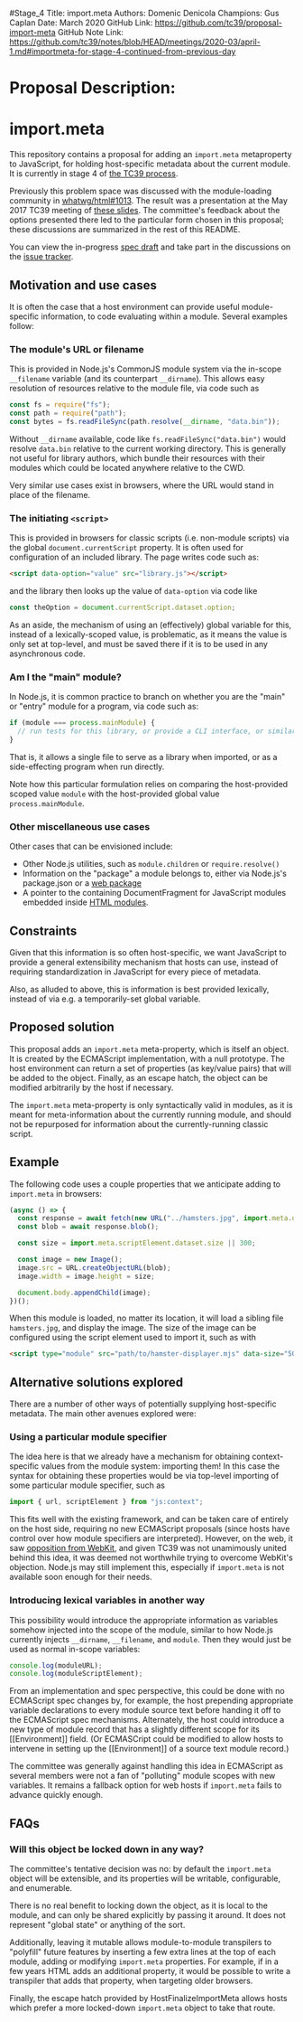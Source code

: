 #Stage_4
Title: import.meta
Authors: Domenic Denicola
Champions: Gus Caplan
Date: March 2020
GitHub Link: https://github.com/tc39/proposal-import-meta
GitHub Note Link: https://github.com/tc39/notes/blob/HEAD/meetings/2020-03/april-1.md#importmeta-for-stage-4-continued-from-previous-day

# Proposal Description:
# import.meta

This repository contains a proposal for adding an `import.meta` metaproperty to JavaScript, for holding host-specific metadata about the current module. It is currently in stage 4 of [the TC39 process](https://tc39.github.io/process-document/).

Previously this problem space was discussed with the module-loading community in [whatwg/html#1013](https://github.com/whatwg/html/issues/1013). The result was a presentation at the May 2017 TC39 meeting of [these slides](https://docs.google.com/presentation/d/1p1BGFY05-iCiop8yV0hNyWU41_wlwwfv6HIDkRNNIBQ/edit?usp=sharing). The committee's feedback about the options presented there led to the particular form chosen in this proposal; these discussions are summarized in the rest of this README.

You can view the in-progress [spec draft](https://tc39.github.io/proposal-import-meta/) and take part in the discussions on the [issue tracker](https://github.com/tc39/proposal-import-meta/issues).

## Motivation and use cases

It is often the case that a host environment can provide useful module-specific information, to code evaluating within a module. Several examples follow:

### The module's URL or filename

This is provided in Node.js's CommonJS module system via the in-scope `__filename` variable (and its counterpart `__dirname`). This allows easy resolution of resources relative to the module file, via code such as

```js
const fs = require("fs");
const path = require("path");
const bytes = fs.readFileSync(path.resolve(__dirname, "data.bin"));
```

Without `__dirname` available, code like `fs.readFileSync("data.bin")` would resolve `data.bin` relative to the current working directory. This is generally not useful for library authors, which bundle their resources with their modules which could be located anywhere relative to the CWD.

Very similar use cases exist in browsers, where the URL would stand in place of the filename.

### The initiating `<script>`

This is provided in browsers for classic scripts (i.e. non-module scripts) via the global `document.currentScript` property. It is often used for configuration of an included library. The page writes code such as:

```html
<script data-option="value" src="library.js"></script>
```

and the library then looks up the value of `data-option` via code like

```js
const theOption = document.currentScript.dataset.option;
```

As an aside, the mechanism of using an (effectively) global variable for this, instead of a lexically-scoped value, is problematic, as it means the value is only set at top-level, and must be saved there if it is to be used in any asynchronous code.

### Am I the "main" module?

In Node.js, it is common practice to branch on whether you are the "main" or "entry" module for a program, via code such as:

```js
if (module === process.mainModule) {
  // run tests for this library, or provide a CLI interface, or similar
}
```

That is, it allows a single file to serve as a library when imported, or as a side-effecting program when run directly.

Note how this particular formulation relies on comparing the host-provided scoped value `module` with the host-provided global value `process.mainModule`.

### Other miscellaneous use cases

Other cases that can be envisioned include:

- Other Node.js utilities, such as `module.children` or `require.resolve()`
- Information on the "package" a module belongs to, either via Node.js's package.json or a [web package](https://github.com/dimich-g/webpackage)
- A pointer to the containing DocumentFragment for JavaScript modules embedded inside [HTML modules](https://docs.google.com/presentation/d/1ksnC9Qr3c8RwbDyo1G8ZZSVOEfXpnfQsTHhR5ny9Wk4/edit#slide=id.g1c508fcb31_0_17).

## Constraints

Given that this information is so often host-specific, we want JavaScript to provide a general extensibility mechanism that hosts can use, instead of requiring standardization in JavaScript for every piece of metadata.

Also, as alluded to above, this is information is best provided lexically, instead of via e.g. a temporarily-set global variable.

## Proposed solution

This proposal adds an `import.meta` meta-property, which is itself an object. It is created by the ECMAScript implementation, with a null prototype. The host environment can return a set of properties (as key/value pairs) that will be added to the object. Finally, as an escape hatch, the object can be modified arbitrarily by the host if necessary.

The `import.meta` meta-property is only syntactically valid in modules, as it is meant for meta-information about the currently running module, and should not be repurposed for information about the currently-running classic script.

## Example

The following code uses a couple properties that we anticipate adding to `import.meta` in browsers:

```js
(async () => {
  const response = await fetch(new URL("../hamsters.jpg", import.meta.url));
  const blob = await response.blob();

  const size = import.meta.scriptElement.dataset.size || 300;

  const image = new Image();
  image.src = URL.createObjectURL(blob);
  image.width = image.height = size;

  document.body.appendChild(image);
})();
```

When this module is loaded, no matter its location, it will load a sibling file `hamsters.jpg`, and display the image. The size of the image can be configured using the script element used to import it, such as with

```html
<script type="module" src="path/to/hamster-displayer.mjs" data-size="500"></script>
```

## Alternative solutions explored

There are a number of other ways of potentially supplying host-specific metadata. The main other avenues explored were:

### Using a particular module specifier

The idea here is that we already have a mechanism for obtaining context-specific values from the module system: importing them! In this case the syntax for obtaining these properties would be via top-level importing of some particular module specifier, such as

```js
import { url, scriptElement } from "js:context";
```

This fits well with the existing framework, and can be taken care of entirely on the host side, requiring no new ECMAScript proposals (since hosts have control over how module specifiers are interpreted). However, on the web, it saw [opposition from WebKit](https://github.com/whatwg/html/issues/1013#issuecomment-281863721), and given TC39 was not unamimously united behind this idea, it was deemed not worthwhile trying to overcome WebKit's objection. Node.js may still implement this, especially if `import.meta` is not available soon enough for their needs.

### Introducing lexical variables in another way

This possibility would introduce the appropriate information as variables somehow injected into the scope of the module, similar to how Node.js currently injects `__dirname`, `__filename`, and `module`. Then they would just be used as normal in-scope variables:

```js
console.log(moduleURL);
console.log(moduleScriptElement);
```

From an implementation and spec perspective, this could be done with no ECMAScript spec changes by, for example, the host prepending appropriate variable declarations to every module source text before handing it off to the ECMAScript spec mechanisms. Alternately, the host could introduce a new type of module record that has a slightly different scope for its [[Environment]] field. (Or ECMASCript could be modified to allow hosts to intervene in setting up the [[Environment]] of a source text module record.)

The committee was generally against handling this idea in ECMAScript as several members were not a fan of "polluting" module scopes with new variables. It remains a fallback option for web hosts if `import.meta` fails to advance quickly enough.

## FAQs

### Will this object be locked down in any way?

The committee's tentative decision was no: by default the `import.meta` object will be extensible, and its properties will be writable, configurable, and enumerable.

There is no real benefit to locking down the object, as it is local to the module, and can only be shared explicitly by passing it around. It does not represent "global state" or anything of the sort.

Additionally, leaving it mutable allows module-to-module transpilers to "polyfill" future features by inserting a few extra lines at the top of each module, adding or modifying `import.meta` properties. For example, if in a few years HTML adds an additional property, it would be possible to write a transpiler that adds that property, when targeting older browsers.

Finally, the escape hatch provided by HostFinalizeImportMeta allows hosts which prefer a more locked-down `import.meta` object to take that route.

